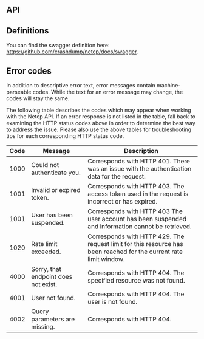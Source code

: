 ## API

## Definitions

You can find the swagger definition here: https://github.com/crashdump/netcp/docs/swagger.

## Error codes

In addition to descriptive error text, error messages contain machine-parseable codes. While the text for an error
message may change, the codes will stay the same.

The following table describes the codes which may appear when working with the Netcp API. If an error response
is not listed in the table, fall back to examining the HTTP status codes above in order to determine the best way
to address the issue. Please also use the above tables for troubleshooting tips for each corresponding HTTP status code.

Code | Message | Description
-----|------|-------------
1000 | Could not authenticate you. | Corresponds with HTTP 401. There was an issue with the authentication data for the request.
1001 | Invalid or expired token. | Corresponds with HTTP 403. The access token used in the request is incorrect or has expired.
1001 | User has been suspended. | Corresponds with HTTP 403 The user account has been suspended and information cannot be retrieved.
1020 | Rate limit exceeded. | Corresponds with HTTP 429. The request limit for this resource has been reached for the current rate limit window.
4000 | Sorry, that endpoint does not exist. | Corresponds with HTTP 404. The specified resource was not found.
4001 | User not found. | Corresponds with HTTP 404. The user is not found.
4002 | Query parameters are missing. | Corresponds with HTTP 404.